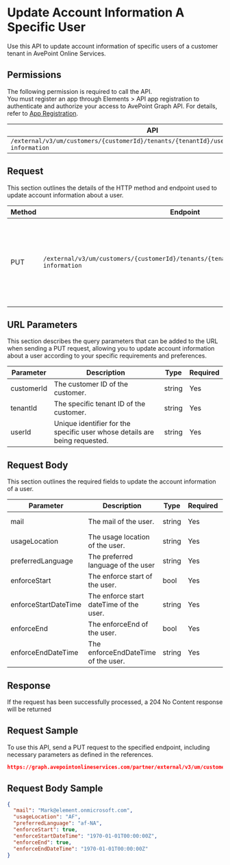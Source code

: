 # Update Account Information A Specific User

Use this API to update account information of specific users of a customer tenant in AvePoint Online Services. 

## Permissions

The following permission is required to call the API.  
You must register an app through Elements > API app registration to authenticate and authorize your access to AvePoint Graph API. For details, refer to [App Registration](https://cdn.avepoint.com/assets/apelements-webhelp/avepoint-elements-for-partners/index.htm#!Documents/appregistration.htm).

| API | Permission  |
|-----------|--------|
| `/external/v3/um/customers/{customerId}/tenants/{tenantId}/users/{userId}/account-information`|elements.um.user.readwrite.all|

## Request

This section outlines the details of the HTTP method and endpoint used to update account information about a user.

| Method | Endpoint | Description |
|-----------|--------|------------|
| PUT | `/external/v3/um/customers/{customerId}/tenants/{tenantId}/users/{userId}/account-information` | Update account information about a user of a customer tenant in AvePoint Online Services.|

## URL Parameters

This section describes the query parameters that can be added to the URL when sending a PUT request, allowing you to update account information about a user according to your specific requirements and preferences.

| Parameter | Description | Type | Required |
| --- | --- | --- |---|
| customerId | The customer ID of the customer. | string | Yes |
| tenantId | The specific tenant ID of the customer. | string | Yes |
| userId | Unique identifier for the specific user whose details are being requested. | string | Yes |

## Request Body

This section outlines the required fields to update the account information of a user.

| Parameter | Description | Type | Required | MaxLength
| --- | --- | --- | --- | ---|
| mail | The mail of the user. | string | Yes | 256 character |
| usageLocation | The usage location of the user. | string | Yes | 128 character|
| preferredLanguage |  The preferred language of the user | string | Yes | |
| enforceStart | The enforce start of the user. | bool | Yes | |
| enforceStartDateTime |The enforce start dateTime of the user. | string | Yes | |
| enforceEnd |The enforceEnd of the user. | bool | Yes | |
| enforceEndDateTime |The enforceEndDateTime of the user. | string | Yes | |

## Response

If the request has been successfully processed, a 204 No Content response will be returned

## Request Sample

To use this API, send a PUT request to the specified endpoint, including necessary parameters as defined in the references. 

```json
https://graph.avepointonlineservices.com/partner/external/v3/um/customers/966f35cc-61f4-4070-819c-25cdbcf82a07/tenants/0c7715b3-bc2f-4c4c-a8a0-f3634dcfacec/users/7c18fd6f-fb26-4353-8dbd-5725fa9edc3f/account-information
```
## Request Body Sample

```json
{
  "mail": "Mark@element.onmicrosoft.com",
  "usageLocation": "AF",
  "preferredLanguage": "af-NA",
  "enforceStart": true,
  "enforceStartDateTime": "1970-01-01T00:00:00Z",
  "enforceEnd": true,
  "enforceEndDateTime": "1970-01-01T00:00:00Z"
}
```